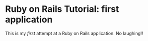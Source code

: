 # Ruby on Rails Tutorial: first application

This is my *first* attempt at a Ruby on Rails application. No laughing!!